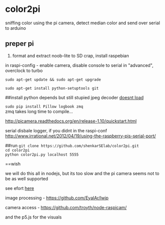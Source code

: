 # color2pi
sniffing color using the pi camera, detect median color and send over serial to arduino
## preper pi
1. format and extract noob-lite to SD crap, install raspebian

in raspi-config - enable camera, disable console to serial in "advanced", overclock to turbo


```sudo apt-get update && sudo apt-get upgrade```

```sudo apt-get install python-setuptools git```

##install python depends
but still stupied jpeg decoder [doesnt load]( http://stackoverflow.com/questions/4632261/pil-jpeg-library-help)

```sudo pip install Pillow logbook zmq```  
zmq takes long time to compile...

http://picamera.readthedocs.org/en/release-1.10/quickstart.html

serial disbale logger, if you didnt in the raspi-conf
http://www.irrational.net/2012/04/19/using-the-raspberry-pis-serial-port/

##run
```git clone https://github.com/shenkarSElab/color2pi.git```  
```cd color2pi```  
```python color2pi.py localhost 5555```  

==wish

we will do this all in nodejs, but its too slow and the pi camera seems not to be as well supported

see efort [here](https://github.com/shenkarSElab/Adafruit_TCS34725/tree/master/examples/colorview/node-serialport)

image processing - https://github.com/EyalAr/lwip

camera access - https://github.com/troyth/node-raspicam/

and the p5.js for the visuals

